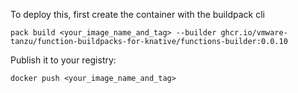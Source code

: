 To deploy this, first create the container with the buildpack cli
```
pack build <your_image_name_and_tag> --builder ghcr.io/vmware-tanzu/function-buildpacks-for-knative/functions-builder:0.0.10
```

Publish it to your registry:
```
docker push <your_image_name_and_tag>
```